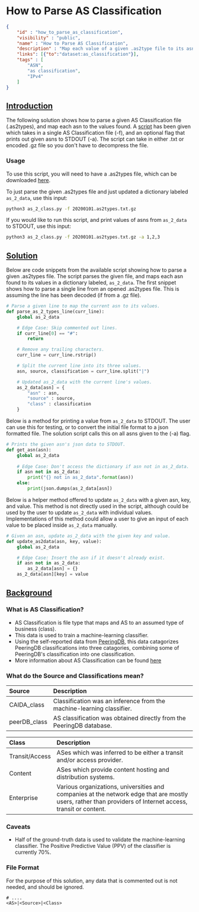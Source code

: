 # How to Parse AS Classification

~~~json
{
    "id" : "how_to_parse_as_classification",
    "visibility" : "public",
    "name" : "How to Parse AS Classification",
    "description" : "Map each value of a given .as2type file to its asn.",
    "links": [{"to":"dataset:as_classification"}],
    "tags" : [
        "ASN",
        "as classification",
        "IPv4"
    ]   
}
~~~

## **<ins>Introduction</ins>**

The following solution shows how to parse a given AS Classification file (.as2types), and map each asn to the values found. A [script](as_2_class.py) has been given which takes in a single AS Classification file (-f), and an optional flag that prints out given asns to STDOUT (-a). The script can take in either .txt or encoded .gz file so you don't have to decompress the file.

### Usage

To use this script, you will need to have a .as2types file, which can be downloaded [here](https://www.caida.org/data/as-classification/).

To just parse the given .as2types file and just updated a dictionary labeled ```as_2_data```, use this input:

```bash
python3 as_2_class.py -f 20200101.as2types.txt.gz
```

If you would like to run this script, and print values of asns from ```as_2_data``` to STDOUT, use this input:

```bash
python3 as_2_class.py -f 20200101.as2types.txt.gz -a 1,2,3
```

## **<ins>Solution</ins>**

Below are code snippets from the available script showing how to parse a given .as2types file. The script parses the given file, and maps each asn found to its values in a dictionary labeled, ```as_2_data```. The first snippet shows how to parse a single line from an opened .as2types file. This is assuming the line has been decoded (if from a .gz file).

~~~Python
# Parse a given line to map the current asn to its values.
def parse_as_2_types_line(curr_line):
    global as_2_data

    # Edge Case: Skip commented out lines.
    if curr_line[0] == "#":
        return

    # Remove any trailing characters.
    curr_line = curr_line.rstrip()

    # Split the current line into its three values.
    asn, source, classification = curr_line.split("|")

    # Updated as_2_data with the current line's values.
    as_2_data[asn] = {
        "asn" : asn,
        "source" : source,
        "class" : classification
    }
~~~

Below is a method for printing a value from ```as_2_data``` to STDOUT. The user can use this for testing, or to convert the initial file format to a json formatted file. The solution script calls this on all asns given to the (-a) flag.

~~~Python
# Prints the given asn's json data to STDOUT.
def get_asn(asn):
    global as_2_data
    
    # Edge Case: Don't access the dictionary if asn not in as_2_data.
    if asn not in as_2_data:
        print("{} not in as_2_data".format(asn))
    else:
        print(json.dumps(as_2_data[asn])
~~~

Below is a helper method offered to update ```as_2_data``` with a given asn, key, and value. This method is not directly used in the script, although could be used by the user to update ```as_2_data``` with individual values. Implementations of this method could allow a user to give an input of each value to be placed inside ```as_2_data``` manually.

~~~Python
# Given an asn, update as_2_data with the given key and value.
def update_as2data(asn, key, value):
    global as_2_data

    # Edge Case: Insert the asn if it doesn't already exist.
    if asn not in as_2_data:
        as_2_data[asn] = {}
    as_2_data[asn][key] = value
~~~

## **<ins>Background</ins>**

### What is AS Classification?

  - AS Classification is file type that maps and AS to an assumed type of business (class).
  - This data is used to train a machine-learning classifier.
  - Using the self-reported data from [PeeringDB](https://www.peeringdb.com/), this data catagorizes PeeringDB classifications into three catagories, combining some of PeeringDB's classification into one classification.
  - More information about AS Classification can be found [here](https://www.caida.org/data/as-classification/)

### What do the Source and Classifications mean?

|Source|Description|
|:-----|:----------|
|CAIDA_class|Classification was an inference from the machine-learning classifier.|
|peerDB_class|AS classification was obtained directly from the PeeringDB database.|

|Class|Description|
|:----|:----------|
|Transit/Access|ASes which was inferred to be either a transit and/or access provider.|
|Content|ASes which provide content hosting and distribution systems.|
|Enterprise|Various organizations, universities and companies at the network edge that are mostly users, rather than providers of Internet access, transit or content.|

### Caveats

 - Half of the ground-truth data is used to validate the machine-learning classifier. The Positive Predictive Value (PPV) of the classifier is currently 70%.

### File Format

For the purpose of this solution, any data that is commented out is not needed, and should be ignored.

~~~test
# ....
<AS>|<Source>|<Class>
~~~
